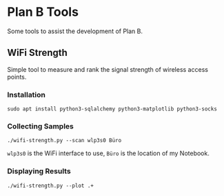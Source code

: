 # Plan B Tools #

Some tools to assist the development of Plan B.

## WiFi Strength ##
Simple tool to measure and rank the signal strength of wireless access points.

### Installation ###
```
sudo apt install python3-sqlalchemy python3-matplotlib python3-socks
```

### Collecting Samples ###
```
./wifi-strength.py --scan wlp3s0 Büro
```

`wlp3s0` is the WiFi interface to use, `Büro` is the location of my Notebook.


### Displaying Results ###
```
./wifi-strength.py --plot .+
```
